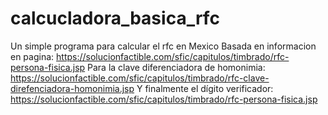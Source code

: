 # calcucladora_basica_rfc
Un simple programa para calcular el rfc en Mexico
Basada en informacion en pagina: https://solucionfactible.com/sfic/capitulos/timbrado/rfc-persona-fisica.jsp
Para la clave diferenciadora de homonimia: https://solucionfactible.com/sfic/capitulos/timbrado/rfc-clave-direfenciadora-homonimia.jsp
Y finalmente el dígito verificador: https://solucionfactible.com/sfic/capitulos/timbrado/rfc-persona-fisica.jsp
